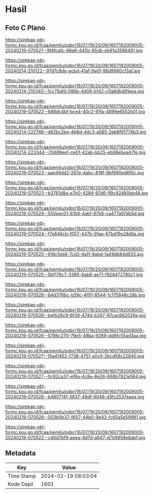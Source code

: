 # Hasil

## Foto C Plano

https://sirekap-obj-formc.kpu.go.id/fcaa/pemilu/pdpr/16/07/19/20/09/1607192009005-20240219-070521--9f4fcafc-98a6-445b-85db-eb91a3566491.jpg

https://sirekap-obj-formc.kpu.go.id/fcaa/pemilu/pdpr/16/07/19/20/09/1607192009005-20240214-210122--97d7c8de-acbd-41af-9a0f-96d9980cf3af.jpg

https://sirekap-obj-formc.kpu.go.id/fcaa/pemilu/pdpr/16/07/19/20/09/1607192009005-20240214-210340--1cc79afd-086b-4d08-b142-c0a6dbd91eea.jpg

https://sirekap-obj-formc.kpu.go.id/fcaa/pemilu/pdpr/16/07/19/20/09/1607192009005-20240219-070522--688dc4bf-bce4-40c2-91fa-4899e6552b01.jpg

https://sirekap-obj-formc.kpu.go.id/fcaa/pemilu/pdpr/16/07/19/20/09/1607192009005-20240214-222748--d62bc2be-4b8d-4dc3-a585-2eb8f91774b3.jpg

https://sirekap-obj-formc.kpu.go.id/fcaa/pemilu/pdpr/16/07/19/20/09/1607192009005-20240214-223344--70489ee1-ce01-42ab-bb25-eb08ebea47fe.jpg

https://sirekap-obj-formc.kpu.go.id/fcaa/pemilu/pdpr/16/07/19/20/09/1607192009005-20240219-070523--aae49dd2-267e-4abc-818f-9bf690ed6f0c.jpg

https://sirekap-obj-formc.kpu.go.id/fcaa/pemilu/pdpr/16/07/19/20/09/1607192009005-20240219-070523--b3761d8a-e7b0-4284-97d6-99c82480bb48.jpg

https://sirekap-obj-formc.kpu.go.id/fcaa/pemilu/pdpr/16/07/19/20/09/1607192009005-20240219-070524--550eec01-61b8-4abf-97b6-ca477a97db5d.jpg

https://sirekap-obj-formc.kpu.go.id/fcaa/pemilu/pdpr/16/07/19/20/09/1607192009005-20240219-070524--f7e846cb-f057-447b-91ae-67bd19e28d9a.jpg

https://sirekap-obj-formc.kpu.go.id/fcaa/pemilu/pdpr/16/07/19/20/09/1607192009005-20240219-070525--916c1dd4-7cd3-4a11-8abd-fa49db84d933.jpg

https://sirekap-obj-formc.kpu.go.id/fcaa/pemilu/pdpr/16/07/19/20/09/1607192009005-20240219-070525--5bf178c7-3385-4ab8-ae71-f926472780c1.jpg

https://sirekap-obj-formc.kpu.go.id/fcaa/pemilu/pdpr/16/07/19/20/09/1607192009005-20240219-070526--84d376bc-b59c-4f91-8544-1c175848c26b.jpg

https://sirekap-obj-formc.kpu.go.id/fcaa/pemilu/pdpr/16/07/19/20/09/1607192009005-20240219-070526--befb28c9-6f39-474d-b267-97cac662026e.jpg

https://sirekap-obj-formc.kpu.go.id/fcaa/pemilu/pdpr/16/07/19/20/09/1607192009005-20240219-070526--5786c270-79e5-48ba-9289-dd8fc55ad3aa.jpg

https://sirekap-obj-formc.kpu.go.id/fcaa/pemilu/pdpr/16/07/19/20/09/1607192009005-20240219-070527--15a41452-f738-4751-a0c6-2bcd58c22840.jpg

https://sirekap-obj-formc.kpu.go.id/fcaa/pemilu/pdpr/16/07/19/20/09/1607192009005-20240219-070527--0c92ca37-ef6a-4c8e-8e26-668b7921e584.jpg

https://sirekap-obj-formc.kpu.go.id/fcaa/pemilu/pdpr/16/07/19/20/09/1607192009005-20240219-070528--b480714f-3837-49df-9046-d3fc2537eaee.jpg

https://sirekap-obj-formc.kpu.go.id/fcaa/pemilu/pdpr/16/07/19/20/09/1607192009005-20240219-070528--503b0b37-f657-44b0-9e43-fc65a5e59991.jpg

https://sirekap-obj-formc.kpu.go.id/fcaa/pemilu/pdpr/16/07/19/20/09/1607192009005-20240219-070522--c46d7bf9-aeea-4d7d-a647-d7b9958e8abf.jpg


## Metadata

| Key        | Value               |
| ---------- | ------------------- |
| Time Stamp | 2024-02-19 08:03:04 |
| Kode Dapil | 1601                |



